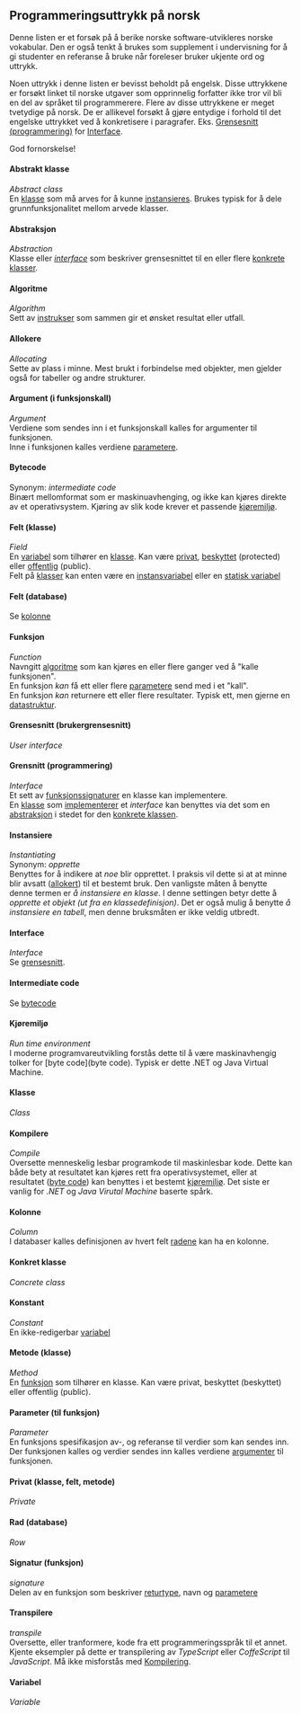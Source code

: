 ## Programmeringsuttrykk på norsk

Denne listen er et forsøk på å berike norske software-utvikleres norske vokabular.
Den er også tenkt å brukes som supplement i undervisning for å gi studenter en referanse å bruke når foreleser bruker ukjente ord og uttrykk.

Noen uttrykk i denne listen er bevisst beholdt på engelsk.
Disse uttrykkene er forsøkt linket til norske utgaver som opprinnelig forfatter ikke tror vil bli en del av språket til programmerere. Flere av disse uttrykkene er meget tvetydige på norsk. De er allikevel forsøkt å gjøre entydige i forhold til det engelske uttrykket ved å konkretisere i paragrafer. Eks. [Grensesnitt (programmering)](#grensnitt-programmering) for [Interface](#interface).

God fornorskelse!

#### Abstrakt klasse
_Abstract class_  
En [klasse](#klasse) som må arves for å kunne [instansieres](#instansiere). Brukes typisk for å dele grunnfunksjonalitet mellom arvede klasser.

#### Abstraksjon
_Abstraction_  
Klasse eller [_interface_](#interface) som beskriver grensesnittet til en eller flere [konkrete klasser](#konkret-klasse).

#### Algoritme
_Algorithm_  
Sett av [instrukser](#instruks) som sammen gir et ønsket resultat eller utfall.

#### Allokere
_Allocating_  
Sette av plass i minne. Mest brukt i forbindelse med objekter, men gjelder også for tabeller og andre strukturer. 

#### Argument (i funksjonskall) 
_Argument_  
Verdiene som sendes inn i et funksjonskall kalles for argumenter til funksjonen.  
Inne i funksjonen kalles verdiene [parametere](#parameter-til-funksjon).

#### Bytecode
Synonym: _intermediate code_   
Binært mellomformat som er maskinuavhenging, og ikke kan kjøres direkte av et operativsystem. Kjøring av slik kode krever 
et passende [kjøremiljø](#kjøremiljø).

#### Felt (klasse)
_Field_  
En [variabel](#variabel) som tilhører en [klasse](#klasse). Kan være [privat](#privat), [beskyttet](#beskyttet) (protected) eller [offentlig](#offentlig) (public).  
Felt på [klasser](#klasse) kan enten være en [instansvariabel](#instansvariabel) eller en [statisk variabel](#statis-variabel)

#### Felt (database)
Se [kolonne](#kolonne)

#### Funksjon
_Function_  
Navngitt [algoritme](#algoritme) som kan kjøres en eller flere ganger ved å "kalle funksjonen".  
En funksjon _kan_ få ett eller flere [parametere](#parameter) send med i et "kall".  
En funksjon _kan_ returnere ett eller flere resultater. Typisk ett, men gjerne en [datastruktur](#datastruktur).

#### Grensesnitt (brukergrensesnitt)
_User interface_

#### Grensnitt (programmering)
_Interface_  
Et sett av [funksjonssignaturer](#signatur-funksjon) en klasse kan implementere.  
En [klasse](#klasse) som [implementerer](#implementere) et _interface_ kan benyttes via det som en [abstraksjon](#abstraksjon) i stedet for den [konkrete klassen](#konkret-klasse).


#### Instansiere
_Instantiating_  
Synonym: _opprette_  
Benyttes for å indikere at _noe_ blir opprettet. I praksis vil dette si at at minne blir avsatt ([allokert](#allokere)) 
til et bestemt bruk. Den vanligste måten å benytte denne termen er _å instansiere en klasse_. I denne settingen betyr dette å
_opprette et objekt (ut fra en klassedefinisjon)_. Det er også mulig å benytte _å instansiere en tabell_, men denne
bruksmåten er ikke veldig utbredt. 

#### Interface
_Interface_  
Se [grensesnitt](#grensnitt-programmering).

#### Intermediate code
Se [bytecode](#bytecode)

#### Kjøremiljø
_Run time environment_   
I moderne programvareutvikling forstås dette til å være maskinavhengig tolker for [byte code](byte code). Typisk er
dette .NET og Java Virtual Machine.


#### Klasse
_Class_

#### Kompilere
_Compile_   
Oversette menneskelig lesbar programkode til maskinlesbar kode. Dette kan både bety at resultatet kan kjøres rett fra operativsystemet,
eller at resultatet ([byte code](#bytecode)) kan benyttes i et bestemt [kjøremiljø](#kjøremiljø). Det siste er vanlig for _.NET_ og _Java Virutal Machine_
baserte spårk.

#### Kolonne
_Column_  
I databaser kalles definisjonen av hvert felt [radene](#rad) kan ha en kolonne.

#### Konkret klasse
_Concrete class_

#### Konstant
_Constant_  
En ikke-redigerbar [variabel](#variabel)

#### Metode (klasse)
_Method_  
En [funksjon](#funksjon) som tilhører en klasse. Kan være privat, beskyttet (beskyttet) eller offentlig (public).

#### Parameter (til funksjon)  
_Parameter_  
En funksjons spesifikasjon av-, og referanse til verdier som kan sendes inn.  
Der funksjonen kalles og verdier sendes inn kalles verdiene [argumenter](#argument-i-funksjonskall) til funksjonen.

#### Privat (klasse, felt, metode)
_Private_

#### Rad (database)
_Row_

#### Signatur (funksjon)
_signature_  
Delen av en funksjon som beskriver [returtype](#returtype), navn og [parametere](#parameter-til-funksjon)


#### Transpilere
_transpile_    
Oversette, eller tranformere, kode fra ett programmeringsspråk til et annet. Kjente eksempler på dette er transpilering av 
_TypeScript_ eller _CoffeScript_ til _JavaScript_. Må ikke misforstås med [Kompilering](Kompilere).

#### Variabel
_Variable_  
